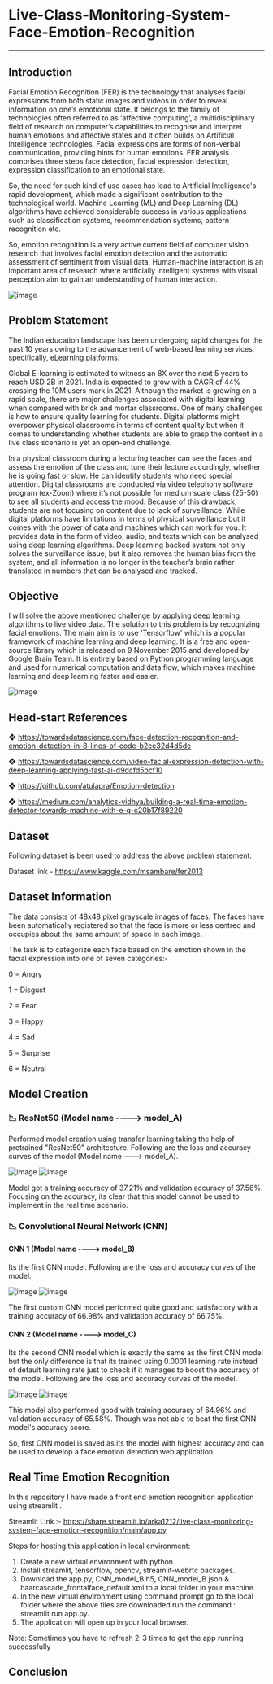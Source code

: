 # Live-Class-Monitoring-System-Face-Emotion-Recognition

------------------------------------------------------------------------------------------------------------------------------------------------------------
## Introduction
Facial Emotion Recognition (FER) is the technology that analyses facial expressions from both static images and videos in order to reveal information on one’s emotional state. It belongs to the family of technologies often referred to as ‘affective computing’, a multidisciplinary field of research on computer’s capabilities to recognise and interpret human emotions and affective states and it often builds on Artificial Intelligence technologies. Facial expressions are forms of non-verbal
communication, providing hints for human emotions. FER analysis comprises three steps face detection, facial expression detection, expression classification to an emotional state.

So, the need for such kind of use cases has lead to Artificial Intelligence's rapid development, which made a significant contribution to the technological world. Machine Learning (ML) and Deep Learning (DL) algorithms have achieved considerable success in various applications such as classification systems, recommendation systems, pattern recognition etc.

So, emotion recognition is a very active current field of computer vision research that involves facial emotion detection and the automatic assessment of sentiment from visual data. Human-machine interaction is an important area of research where artificially intelligent systems with visual perception aim to gain an understanding of human interaction.

![image](https://user-images.githubusercontent.com/85817763/166962634-e056c082-c214-46f6-b037-1d8d9e3ad9c5.png)

## Problem Statement
The Indian education landscape has been undergoing rapid changes for the past 10 years owing to the advancement of web-based learning services, specifically, eLearning platforms.

Global E-learning is estimated to witness an 8X over the next 5 years to reach USD 2B in 2021. India is expected to grow with a CAGR of 44% crossing the 10M users mark in 2021. Although the market is growing on a rapid scale, there are major challenges associated with digital learning when compared with brick and mortar classrooms. One of many challenges is how to ensure quality learning for students. Digital platforms might overpower physical classrooms in terms of content quality but when it comes to understanding whether students are able to grasp the content in a live class scenario is yet an open-end challenge.

In a physical classroom during a lecturing teacher can see the faces and assess the emotion of the class and tune their lecture accordingly, whether he is going fast or slow. He can identify students who need special attention. Digital classrooms are conducted via video telephony software program (ex-Zoom) where it’s not possible for medium scale class (25-50) to see all students and access the mood. Because of this drawback, students are not focusing on content due to lack of surveillance. While digital platforms have limitations in terms of physical surveillance but it comes with the power of data and machines which can work for you. It provides data in the form of video, audio, and texts which can be analysed using deep learning algorithms. Deep learning backed system not only solves the surveillance issue, but it also removes the human bias from the system, and all information is no longer in the teacher’s brain rather translated in numbers that can be analysed and tracked.

## Objective
I will solve the above mentioned challenge by applying deep learning algorithms to live video data. The solution to this problem is by recognizing facial emotions. The main aim is to use 'Tensorflow' which is a popular framework of  machine learning and deep learning. It is a free and open-source library which is released on 9 November 2015 and developed by Google Brain Team. It is entirely based on Python programming language and used for numerical computation and data flow, which makes machine learning and deep learning faster and easier.


![image](https://user-images.githubusercontent.com/85817763/166960555-84f50568-1c53-4aca-9b90-bb22975b0314.png)

## Head-start References
❖ https://towardsdatascience.com/face-detection-recognition-and-emotion-detection-in-8-lines-of-code-b2ce32d4d5de

❖ https://towardsdatascience.com/video-facial-expression-detection-with-deep-learning-applying-fast-ai-d9dcfd5bcf10

❖ https://github.com/atulapra/Emotion-detection

❖ https://medium.com/analytics-vidhya/building-a-real-time-emotion-detector-towards-machine-with-e-q-c20b17f89220

## Dataset
Following dataset is been used to address the above problem statement.

Dataset link - https://www.kaggle.com/msambare/fer2013

## Dataset Information
The data consists of 48x48 pixel grayscale images of faces. The faces have been automatically registered so that the face is more or less centred and occupies about the same amount of space in each image.

The task is to categorize each face based on the emotion shown in the facial expression into one of seven categories:- 

0 = Angry 

1 = Disgust 

2 = Fear

3 = Happy

4 = Sad

5 = Surprise

6 = Neutral

##  Model Creation

### 📉 ResNet50 (Model name ----> model_A)
Performed model creation using transfer learning taking the help of pretrained "ResNet50" architecture. Following are the loss and accuracy curves of the model (Model name ---> model_A).

![image](https://user-images.githubusercontent.com/85817763/169365393-1720699a-393f-4275-99e9-7ab4177ac042.png)
![image](https://user-images.githubusercontent.com/85817763/169365448-37ca80a6-5881-4fbf-b30f-77d4b568f47d.png)

Model got a training accuracy of 37.21% and validation accuracy of 37.56%. Focusing on the accuracy, its clear that this model cannot be used to implement in the real time scenario.

### 📉 Convolutional Neural Network (CNN)

#### CNN 1 (Model name ----> model_B)
Its the first CNN model. Following are the loss and accuracy curves of the model.

![image](https://user-images.githubusercontent.com/85817763/169365768-8c780dd0-2756-465a-8852-fa256f5f5156.png)
![image](https://user-images.githubusercontent.com/85817763/169365808-39ab467e-7213-4d9b-8874-5b27260b2c04.png)

The first custom CNN model performed quite good and satisfactory with a training accuracy of 66.98% and validation accuracy of 66.75%. 

#### CNN 2 (Model name ----> model_C)
Its the second CNN model which is exactly the same as the first CNN model but the only difference is that its trained using 0.0001 learning rate instead of default learning rate just to check if it manages to boost the accuracy of the model. Following are the loss and accuracy curves of the model.

![image](https://user-images.githubusercontent.com/85817763/169365976-559c99bc-9b9f-413e-9ede-a7c7adc10c2c.png)
![image](https://user-images.githubusercontent.com/85817763/169366019-53496a5a-7452-4c4c-86ed-2836b72e7538.png)

This model also performed good with training accuracy of 64.96% and validation accuracy of 65.58%. Though was not able to beat the first CNN model's accuracy score.

So, first CNN model is saved as its the model with highest accuracy and can be used to develop a face emotion detection web application.

##  Real Time Emotion Recognition

In this repository I have made a front end emotion recognition application using streamlit .

Streamlit Link :- https://share.streamlit.io/arka1212/live-class-monitoring-system-face-emotion-recognition/main/app.py

Steps for hosting this application in local environment:

1. Create a new virtual environment with python.
2. Install streamlit, tensorflow, opencv, streamlit-webrtc packages.
3. Download the app.py, CNN_model_B.h5, CNN_model_B.json & haarcascade_frontalface_default.xml to a local folder in your machine.
4. In the new virtual environment using command prompt go to the local folder where the above files are downloaded run the command : streamlit run app.py.
5. The application will open up in your local browser.


Note: Sometimes you have to refresh 2-3 times to get the app running successfully

##  Conclusion


